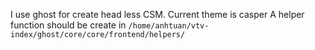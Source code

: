 I use ghost for create head less CSM. Current theme is casper
A helper function should be create in `/home/anhtuan/vtv-index/ghost/core/core/frontend/helpers/`

